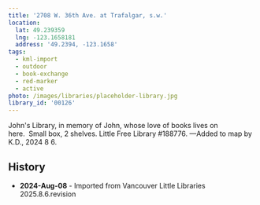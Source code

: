 ```yaml
---
title: '2708 W. 36th Ave. at Trafalgar, s.w.'
location:
  lat: 49.239359
  lng: -123.1658181
  address: '49.2394, -123.1658'
tags:
  - kml-import
  - outdoor
  - book-exchange
  - red-marker
  - active
photo: /images/libraries/placeholder-library.jpg
library_id: '00126'
---
```

John's Library, in memory of John, whose love of books lives on here.  Small box, 2 shelves.
Little Free Library #188776.
—Added to map by K.D., 2024 8 6.

## History
- **2024-Aug-08** - Imported from Vancouver Little Libraries 2025.8.6.revision
